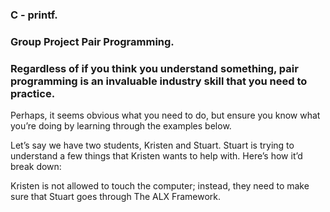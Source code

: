 ### C - printf.

### Group Project Pair Programming.

### Regardless of if you think you understand something, pair programming is an invaluable industry skill that you need to practice.

Perhaps, it seems obvious what you need to do, but ensure you know what you’re doing by learning through the examples below.


Let’s say we have two students, Kristen and Stuart. Stuart is trying to understand a few things that Kristen wants to help with. Here’s how it’d break down:

Kristen is not allowed to touch the computer; instead, they need to make sure that Stuart goes through The ALX Framework.
